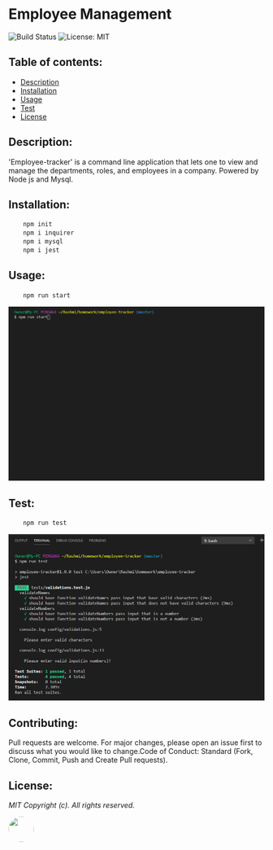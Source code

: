 # Employee Management

![Build Status](https://img.shields.io/badge/build-passing-green.svg)  ![License: MIT](https://img.shields.io/badge/License-MIT-blue.svg)
## Table of contents:
-   [ Description ](#description)
-   [ Installation ](#installation)
-   [ Usage ](#usage)
-   [ Test ](#test)
-   [ License ](#license)
## <a name="description"></a>Description:

'Employee-tracker' is a command line application that lets one to view and manage the departments, roles, and employees in a company. Powered by Node js and Mysql.

## <a name="installation"></a>Installation:

```bash
    npm init
    npm i inquirer 
    npm i mysql
    npm i jest
```
## <a name="usage"></a>Usage:
```bash
    npm run start 
```
![](images/screen.gif "team-generator")

## <a name="test"></a>Test:

```bash
    npm run test
```
![Screenshot](images/test-screen.png "test-screen")

## <a name="contributing"></a>Contributing:
Pull requests are welcome. For major changes, please open an issue first to discuss what you would like to change.Code of Conduct: Standard (Fork, Clone, Commit, Push and Create Pull requests).

## <a name="license"></a>License:
 <i>MIT Copyright (c). All rights reserved.</i>

<img src='https://avatars0.githubusercontent.com/u/28842469?v=4' height='50' width='50' style="border-radius: 50% !important;"/>